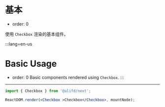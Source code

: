 # 基本

- order: 0

使用 `Checkbox` 渲染的基本组件。


:::lang=en-us
# Basic Usage
- order: 0
Basic components rendered using `Checkbox`.
:::
---

````jsx
import { Checkbox } from '@alifd/next';

ReactDOM.render(<Checkbox >Checkbox</Checkbox>, mountNode);
````
